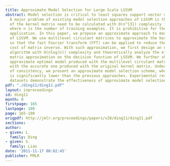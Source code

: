 ```yaml
---
title: Approximate Model Selection for Large Scale LSSVM
abstract: Model selection is critical to least squares support vector machine (LSSVM).
  A major problem of existing model selection approaches of LSSVM is that the inverse
  of the kernel matrix need to be calculated with O(n^{3}) complexity for each iteration,
  where n is the number of training examples. It is prohibitive for the large scale
  application. In this paper, we propose an approximate approach to model selection
  of LSSVM. We use multilevel circulant matrices to approximate the kernel matrix
  so that the fast Fourier transform (FFT) can be applied to reduce the computational
  cost of matrix inverse. With such approximation, we first design an efficient LSSVM
  algorithm with O(nlog(n)) complexity and theoretically analyze the effect of kernel
  matrix approximation on the decision function of LSSVM. We further show that the
  approximate optimal model produced with the multilevel circulant matrix is consistent
  with the accurate one produced with the original kernel matrix. Under the guarantee
  of consistency, we present an approximate model selection scheme, whose complexity
  is significantly lower than the previous approaches. Experimental results on benchmark
  datasets demonstrate the effectiveness of approximate model selection.
pdf: "./ding11/ding11.pdf"
layout: inproceedings
id: ding11
month: 0
firstpage: 165
lastpage: 180
page: 165-180
origpdf: http://jmlr.org/proceedings/papers/v20/ding11/ding11.pdf
sections: 
author:
- given: L.
  family: Ding
- given: S.
  family: Liao
date: '2011-11-17 00:02:45'
publisher: PMLR
---
```

